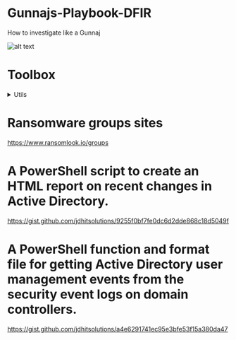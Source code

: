 # Gunnajs-Playbook-DFIR

How to investigate like a Gunnaj

![alt text](https://github.com/GunzyPunzy/Gunnajs-Playbook-IR/blob/main/anfader-forensics.png)

# Toolbox
<details>
  <summary> Utils </summary> 

### Registry Explorer
https://ericzimmerman.github.io/#!index.md


</details>

# Ransomware groups sites
https://www.ransomlook.io/groups

# A PowerShell script to create an HTML report on recent changes in Active Directory.
https://gist.github.com/jdhitsolutions/9255f0bf7fe0dc6d2dde868c18d5049f

# A PowerShell function and format file for getting Active Directory user management events from the security event logs on domain controllers.
https://gist.github.com/jdhitsolutions/a4e6291741ec95e3bfe53f15a380da47
